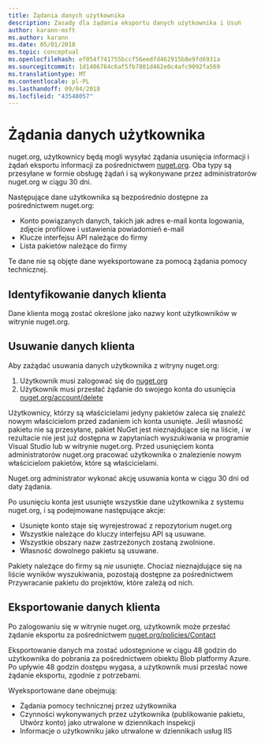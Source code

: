 ```yaml
---
title: Żądania danych użytkownika
description: Zasady dla żądania eksportu danych użytkownika i Usuń
author: karann-msft
ms.author: karann
ms.date: 05/01/2018
ms.topic: conceptual
ms.openlocfilehash: ef054f741755bccf56eedfd462915b8e9fd6931a
ms.sourcegitcommit: 1d1406764c6af5fb7801d462e0c4afc9092fa569
ms.translationtype: MT
ms.contentlocale: pl-PL
ms.lasthandoff: 09/04/2018
ms.locfileid: "43548057"
---
```

# <a name="user-data-requests"></a>Żądania danych użytkownika

nuget.org, użytkownicy będą mogli wysyłać żądania usunięcia informacji i żądań eksportu informacji za pośrednictwem [nuget.org](https://www.nuget.org). Oba typy są przesyłane w formie obsługę żądań i są wykonywane przez administratorów nuget.org w ciągu 30 dni.

Następujące dane użytkownika są bezpośrednio dostępne za pośrednictwem nuget.org:

* Konto powiązanych danych, takich jak adres e-mail konta logowania, zdjęcie profilowe i ustawienia powiadomień e-mail
* Klucze interfejsu API należące do firmy
* Lista pakietów należące do firmy

Te dane nie są objęte dane wyeksportowane za pomocą żądania pomocy technicznej.

## <a name="identifying-customer-data"></a>Identyfikowanie danych klienta

Dane klienta mogą zostać określone jako nazwy kont użytkowników w witrynie nuget.org.

## <a name="deleting-customer-data"></a>Usuwanie danych klienta

Aby zażądać usuwania danych użytkownika z witryny nuget.org:

1. Użytkownik musi zalogować się do [nuget.org](https://www.nuget.org)
1. Użytkownik musi przesłać żądanie do swojego konta do usunięcia [nuget.org/account/delete](https://www.nuget.org/account/delete)

Użytkownicy, którzy są właścicielami jedyny pakietów zaleca się znaleźć nowym właścicielom przed zadaniem ich konta usunięte. Jeśli własność pakietu nie są przesyłane, pakiet NuGet jest nieznajdujące się na liście, i w rezultacie nie jest już dostępna w zapytaniach wyszukiwania w programie Visual Studio lub w witrynie nuget.org. Przed usunięciem konta administratorów nuget.org pracować użytkownika o znalezienie nowym właścicielom pakietów, które są właścicielami.

Nuget.org administrator wykonać akcję usuwania konta w ciągu 30 dni od daty żądania.

Po usunięciu konta jest usunięte wszystkie dane użytkownika z systemu nuget.org, i są podejmowane następujące akcje:

* Usunięte konto staje się wyrejestrować z repozytorium nuget.org
* Wszystkie należące do kluczy interfejsu API są usuwane.
* Wszystkie obszary nazw zastrzeżonych zostaną zwolnione.
* Własność dowolnego pakietu są usuwane.

Pakiety należące do firmy są *nie* usunięte. Chociaż nieznajdujące się na liście wyników wyszukiwania, pozostają dostępne za pośrednictwem Przywracanie pakietu do projektów, które zależą od nich.

## <a name="exporting-customer-data"></a>Eksportowanie danych klienta

Po zalogowaniu się w witrynie nuget.org, użytkownik może przesłać żądanie eksportu za pośrednictwem [nuget.org/policies/Contact](https://www.nuget.org/policies/Contact)

Eksportowanie danych ma zostać udostępnione w ciągu 48 godzin do użytkownika do pobrania za pośrednictwem obiektu Blob platformy Azure. Po upływie 48 godzin dostępu wygasa, a użytkownik musi przesłać nowe żądanie eksportu, zgodnie z potrzebami.

Wyeksportowane dane obejmują:

* Żądania pomocy technicznej przez użytkownika
* Czynności wykonywanych przez użytkownika (publikowanie pakietu, Utwórz konto) jako utrwalone w dziennikach inspekcji
* Informacje o użytkowniku jako utrwalone w dziennikach usług IIS
